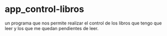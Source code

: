 # app_control-libros
un programa que nos permite realizar el control de los libros que tengo que leer y los que me quedan pendientes de leer.
